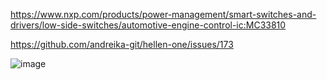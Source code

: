 
https://www.nxp.com/products/power-management/smart-switches-and-drivers/low-side-switches/automotive-engine-control-ic:MC33810

https://github.com/andreika-git/hellen-one/issues/173

![image](https://github.com/gerefi/gerefi-hardware/assets/48498823/99909086-d6d5-478f-9ab3-0168df473e70)
